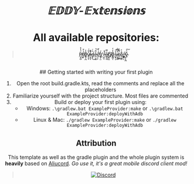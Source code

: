 <div align="center">

# *𝔼𝔻𝔻𝕐-𝔼𝕩𝕥𝕖𝕟𝕤𝕚𝕠𝕟𝕤*

# All available repositories:
> <a href="https://cloudstream.cf/repos">P̸͎͓̺̈́̓̽ŕ̸̫̻̔͒o̸̢͎̪͋̾̕v̸͉̝̞̔͒́i̵͙̫̝͊͊͘d̵̡̙̔͑͘͜e̴̠͉͚̒͋͝r̸̦̠̙̐͑̓s̸̢̡̫̒́̕ r̵͔̼͉̓̐͘e̸͓͓̺̓̿͘p̸̻̪̐͘͘o̸̘̻͔͋̒̓s̵͙̟̝̔͛͠i̵̺̘͇͒͆̐t̴̠̼͇́͌̒o̴̦͚͇͊͛͐r̴͇͍͔̒̕y̴͕̝̪͊̈́͠</a>

##

<p>
## Getting started with writing your first plugin

1. Open the root build.gradle.kts, read the comments and replace all the placeholders
2. Familiarize yourself with the project structure. Most files are commented
3. Build or deploy your first plugin using:
   - Windows: `.\gradlew.bat ExampleProvider:make` or `.\gradlew.bat ExampleProvider:deployWithAdb`
   - Linux & Mac: `./gradlew ExampleProvider:make` or `./gradlew ExampleProvider:deployWithAdb`

## Attribution

This template as well as the gradle plugin and the whole plugin system is **heavily** based on [Aliucord](https://github.com/Aliucord).
*Go use it, it's a great mobile discord client mod!*

</p>


>  [![Discord](https://invidget.switchblade.xyz/5Hus6fM)](https://discord.gg/5Hus6fM)


</div>
